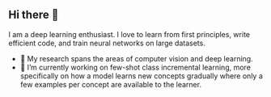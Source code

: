 ## Hi there 👋

I am a deep learning enthusiast. I love to learn from first principles, write efficient code, and train neural networks on large datasets.
- 🔭 My research spans the areas of computer vision and deep learning.
- 🌱 I’m currently working on few-shot class incremental learning, more specifically on how a model learns new concepts gradually where only 
      a few examples per concept are available to the learner.
